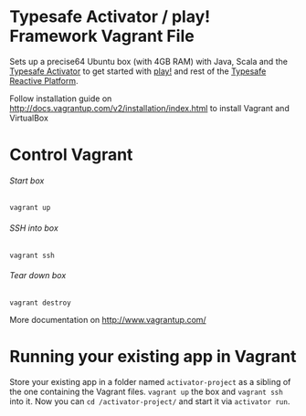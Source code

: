 Typesafe Activator / play! Framework Vagrant File
=========

Sets up a precise64 Ubuntu box (with 4GB RAM) with Java, Scala and the [Typesafe Activator](https://typesafe.com/activator) to get started with [play!](playframework.com) and rest of the [Typesafe Reactive Platform](https://typesafe.com/platform).

Follow installation guide on http://docs.vagrantup.com/v2/installation/index.html to install Vagrant and VirtualBox

Control Vagrant
===================

###### Start box
```Shell
vagrant up
```

###### SSH into box
```Shell
vagrant ssh
```

###### Tear down box
```Shell
vagrant destroy
```

More documentation on http://www.vagrantup.com/

Running your existing app in Vagrant
===================
Store your existing app in a folder named `activator-project` as a sibling of the one containing the Vagrant files. `vagrant up` the box and `vagrant ssh` into it. Now you can `cd /activator-project/` and start it via `activator run`.